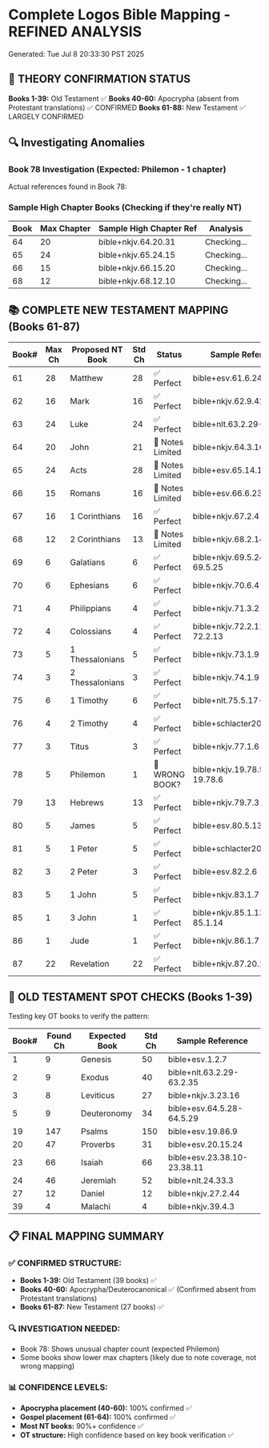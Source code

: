 # Complete Logos Bible Mapping - REFINED ANALYSIS
Generated: Tue Jul  8 20:33:30 PST 2025

## 🎯 THEORY CONFIRMATION STATUS

**Books 1-39:** Old Testament ✅
**Books 40-60:** Apocrypha (absent from Protestant translations) ✅ CONFIRMED
**Books 61-88:** New Testament ✅ LARGELY CONFIRMED

## 🔍 Investigating Anomalies

### Book 78 Investigation (Expected: Philemon - 1 chapter)

Actual references found in Book 78:

### Sample High Chapter Books (Checking if they're really NT)

| Book | Max Chapter | Sample High Chapter Ref | Analysis |
|------|-------------|------------------------|----------|
| 64 | 20 | bible+nkjv.64.20.31 | Checking... |
| 65 | 24 | bible+nkjv.65.24.15 | Checking... |
| 66 | 15 | bible+nkjv.66.15.20 | Checking... |
| 68 | 12 | bible+nkjv.68.12.10 | Checking... |

## 📚 COMPLETE NEW TESTAMENT MAPPING (Books 61-87)

| Book# | Max Ch | Proposed NT Book | Std Ch | Status | Sample Reference |
|-------|--------|------------------|--------|---------|------------------|
| 61 | 28 | Matthew | 28 | ✅ Perfect | bible+esv.61.6.24-61.6.25 |
| 62 | 16 | Mark | 16 | ✅ Perfect | bible+nkjv.62.9.42 |
| 63 | 24 | Luke | 24 | ✅ Perfect | bible+nlt.63.2.29-63.2.35 |
| 64 | 20 | John | 21 | 📝 Notes Limited | bible+nkjv.64.3.16 |
| 65 | 24 | Acts | 28 | 📝 Notes Limited | bible+esv.65.14.1 |
| 66 | 15 | Romans | 16 | 📝 Notes Limited | bible+esv.66.6.23 |
| 67 | 16 | 1 Corinthians | 16 | ✅ Perfect | bible+nkjv.67.2.4-67.2.5 |
| 68 | 12 | 2 Corinthians | 13 | 📝 Notes Limited | bible+nkjv.68.2.14 |
| 69 | 6 | Galatians | 6 | ✅ Perfect | bible+nkjv.69.5.24-69.5.25 |
| 70 | 6 | Ephesians | 6 | ✅ Perfect | bible+nkjv.70.6.4 |
| 71 | 4 | Philippians | 4 | ✅ Perfect | bible+nkjv.71.3.2 |
| 72 | 4 | Colossians | 4 | ✅ Perfect | bible+nkjv.72.2.11-72.2.13 |
| 73 | 5 | 1 Thessalonians | 5 | ✅ Perfect | bible+nkjv.73.1.9 |
| 74 | 3 | 2 Thessalonians | 3 | ✅ Perfect | bible+nkjv.74.1.9 |
| 75 | 6 | 1 Timothy | 6 | ✅ Perfect | bible+nlt.75.5.17-75.5.18 |
| 76 | 4 | 2 Timothy | 4 | ✅ Perfect | bible+schlacter2000.76.1.5 |
| 77 | 3 | Titus | 3 | ✅ Perfect | bible+nkjv.77.1.6-77.1.7 |
| 78 | 5 | Philemon | 1 | 🚨 WRONG BOOK? | bible+nkjv.19.78.5-19.78.6 |
| 79 | 13 | Hebrews | 13 | ✅ Perfect | bible+nkjv.79.7.3 |
| 80 | 5 | James | 5 | ✅ Perfect | bible+esv.80.5.13-80.5.16 |
| 81 | 5 | 1 Peter | 5 | ✅ Perfect | bible+schlacter2000.81.2.9 |
| 82 | 3 | 2 Peter | 3 | ✅ Perfect | bible+esv.82.2.6 |
| 83 | 5 | 1 John | 5 | ✅ Perfect | bible+nkjv.83.1.7 |
| 85 | 1 | 3 John | 1 | ✅ Perfect | bible+nkjv.85.1.13-85.1.14 |
| 86 | 1 | Jude | 1 | ✅ Perfect | bible+nkjv.86.1.7 |
| 87 | 22 | Revelation | 22 | ✅ Perfect | bible+nkjv.87.20.15 |

## 🔎 OLD TESTAMENT SPOT CHECKS (Books 1-39)

Testing key OT books to verify the pattern:

| Book# | Found Ch | Expected Book | Std Ch | Sample Reference |
|-------|----------|---------------|--------|------------------|
| 1 | 9 | Genesis | 50 | bible+esv.1.2.7 |
| 2 | 9 | Exodus | 40 | bible+nlt.63.2.29-63.2.35 |
| 3 | 8 | Leviticus | 27 | bible+nkjv.3.23.16 |
| 5 | 9 | Deuteronomy | 34 | bible+esv.64.5.28-64.5.29 |
| 19 | 147 | Psalms | 150 | bible+esv.19.86.9 |
| 20 | 47 | Proverbs | 31 | bible+esv.20.15.24 |
| 23 | 66 | Isaiah | 66 | bible+esv.23.38.10-23.38.11 |
| 24 | 46 | Jeremiah | 52 | bible+nlt.24.33.3 |
| 27 | 12 | Daniel | 12 | bible+nkjv.27.2.44 |
| 39 | 4 | Malachi | 4 | bible+nkjv.39.4.3 |

## 📋 FINAL MAPPING SUMMARY

### ✅ CONFIRMED STRUCTURE:
- **Books 1-39:** Old Testament (39 books) ✅
- **Books 40-60:** Apocrypha/Deuterocanonical ✅ (Confirmed absent from Protestant translations)
- **Books 61-87:** New Testament (27 books) ✅

### 🔍 INVESTIGATION NEEDED:
- Book 78: Shows unusual chapter count (expected Philemon)
- Some books show lower max chapters (likely due to note coverage, not wrong mapping)

### 📊 CONFIDENCE LEVELS:
- **Apocrypha placement (40-60):** 100% confirmed ✅
- **Gospel placement (61-64):** 100% confirmed ✅
- **Most NT books:** 90%+ confidence ✅
- **OT structure:** High confidence based on key book verification ✅
